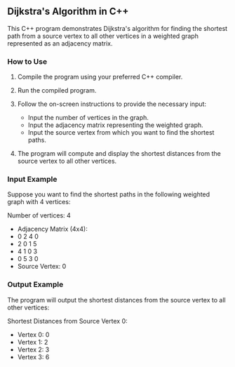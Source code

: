 ## Dijkstra's Algorithm in C++

This C++ program demonstrates Dijkstra's algorithm for finding the shortest path from a source vertex to all other vertices in a weighted graph represented as an adjacency matrix.

### How to Use

1. Compile the program using your preferred C++ compiler.

2. Run the compiled program.

3. Follow the on-screen instructions to provide the necessary input:
   - Input the number of vertices in the graph.
   - Input the adjacency matrix representing the weighted graph.
   - Input the source vertex from which you want to find the shortest paths.

4. The program will compute and display the shortest distances from the source vertex to all other vertices.

### Input Example

Suppose you want to find the shortest paths in the following weighted graph with 4 vertices:

Number of vertices: 4
- Adjacency Matrix (4x4):
- 0 2 4 0
- 2 0 1 5
- 4 1 0 3
- 0 5 3 0
- Source Vertex: 0


### Output Example

The program will output the shortest distances from the source vertex to all other vertices:

Shortest Distances from Source Vertex 0:

- Vertex 0: 0
- Vertex 1: 2
- Vertex 2: 3
- Vertex 3: 6
